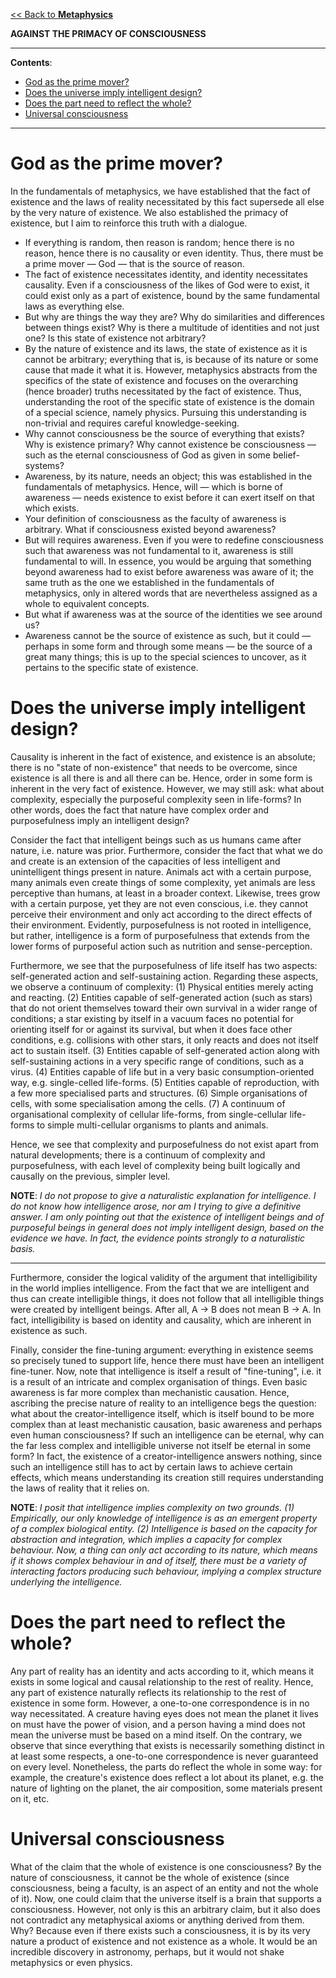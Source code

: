 [<< Back to **Metaphysics**](https://pranigopu.github.io/philosophy/metaphysics)

**AGAINST THE PRIMACY OF CONSCIOUSNESS**

---

**Contents**:

- [God as the prime mover?](#god-as-the-prime-mover)
- [Does the universe imply intelligent design?](#does-the-universe-imply-intelligent-design)
- [Does the part need to reflect the whole?](#does-the-part-need-to-reflect-the-whole)
- [Universal consciousness](#universal-consciousness)

---

# God as the prime mover?
In the fundamentals of metaphysics, we have established that the fact of existence and the laws of reality necessitated by this fact supersede all else by the very nature of existence. We also established the primacy of existence, but I aim to reinforce this truth with a dialogue.

- If everything is random, then reason is random; hence there is no reason, hence there is no causality or even identity. Thus, there must be a prime mover — God — that is the source of reason.
- The fact of existence necessitates identity, and identity necessitates causality. Even if a consciousness of the likes of God were to exist, it could exist only as a part of existence, bound by the same fundamental laws as everything else.
- But why are things the way they are? Why do similarities and differences between things exist? Why is there a multitude of identities and not just one? Is this state of existence not arbitrary?
- By the nature of existence and its laws, the state of existence as it is cannot be arbitrary; everything that is, is because of its nature or some cause that made it what it is. However, metaphysics abstracts from the specifics of the state of existence and focuses on the overarching (hence broader) truths necessitated by the fact of existence. Thus, understanding the root of the specific state of existence is the domain of a special science, namely physics. Pursuing this understanding is non-trivial and requires careful knowledge-seeking.
- Why cannot consciousness be the source of everything that exists? Why is existence primary? Why cannot existence be consciousness — such as the eternal consciousness of God as given in some belief-systems?
- Awareness, by its nature, needs an object; this was established in the fundamentals of metaphysics. Hence, will — which is borne of awareness — needs existence to exist before it can exert itself on that which exists.
- Your definition of consciousness as the faculty of awareness is arbitrary. What if consciousness existed beyond awareness?
- But will requires awareness. Even if you were to redefine consciousness such that awareness was not fundamental to it, awareness is still fundamental to will. In essence, you would be arguing that something beyond awareness had to exist before awareness was aware of it; the same truth as the one we established in the fundamentals of metaphysics, only in altered words that are nevertheless assigned as a whole to equivalent concepts.
- But what if awareness was at the source of the identities we see around us?
- Awareness cannot be the source of existence as such, but it could — perhaps in some form and through some means — be the source of a great many things; this is up to the special sciences to uncover, as it pertains to the specific state of existence.

# Does the universe imply intelligent design?
Causality is inherent in the fact of existence, and existence is an absolute; there is no "state of non-existence" that needs to be overcome, since existence is all there is and all there can be. Hence, order in some form is inherent in the very fact of existence. However, we may still ask: what about complexity, especially the purposeful complexity seen in life-forms? In other words, does the fact that nature have complex order and purposefulness imply an intelligent design?

Consider the fact that intelligent beings such as us humans came after nature, i.e. nature was prior. Furthermore, consider the fact that what we do and create is an extension of the capacities of less intelligent and unintelligent things present in nature. Animals act with a certain purpose, many animals even create things of some complexity, yet animals are less perceptive than humans, at least in a broader context. Likewise, trees grow with a certain purpose, yet they are not even conscious, i.e. they cannot perceive their environment and only act according to the direct effects of their environment. Evidently, purposefulness is not rooted in intelligence, but rather, intelligence is a form of purposefulness that extends from the lower forms of purposeful action such as nutrition and sense-perception.

Furthermore, we see that the purposefulness of life itself has two aspects: self-generated action and self-sustaining action. Regarding these aspects, we observe a continuum of complexity: (1) Physical entities merely acting and reacting. (2) Entities capable of self-generated action (such as stars) that do not orient themselves toward their own survival in a wider range of conditions; a star existing by itself in a vacuum faces no potential for orienting itself for or against its survival, but when it does face other conditions, e.g. collisions with other stars, it only reacts and does not itself act to sustain itself. (3) Entities capable of self-generated action along with self-sustaining actions in a very specific range of conditions, such as a virus. (4) Entities capable of life but in a very basic consumption-oriented way, e.g. single-celled life-forms. (5) Entities capable of reproduction, with a few more specialised parts and structures. (6) Simple organisations of cells, with some specialisation among the cells. (7) A continuum of organisational complexity of cellular life-forms, from single-cellular life-forms to simple multi-cellular organisms to plants and animals.

Hence, we see that complexity and purposefulness do not exist apart from natural developments; there is a continuum of complexity and purposefulness, with each level of complexity being built logically and causally on the previous, simpler level.

**NOTE**: _I do not propose to give a naturalistic explanation for intelligence. I do not know how intelligence arose, nor am I trying to give a definitive answer. I am only pointing out that the existence of intelligent beings and of purposeful beings in general does not imply intelligent design, based on the evidence we have. In fact, the evidence points strongly to a naturalistic basis._

---

Furthermore, consider the logical validity of the argument that intelligibility in the world implies intelligence. From the fact that we are intelligent and thus can create intelligible things, it does not follow that all intelligible things were created by intelligent beings. After all, A → B does not mean B → A. In fact, intelligibility is based on identity and causality, which are inherent in existence as such.

Finally, consider the fine-tuning argument: everything in existence seems so precisely tuned to support life, hence there must have been an intelligent fine-tuner. Now, note that intelligence is itself a result of "fine-tuning", i.e. it is a result of an intricate and complex organisation of things. Even basic awareness is far more complex than mechanistic causation. Hence, ascribing the precise nature of reality to an intelligence begs the question: what about the creator-intelligence itself, which is itself bound to be more complex than at least mechanistic causation, basic awareness and perhaps even human consciousness? If such an intelligence can be eternal, why can the far less complex and intelligible universe not itself be eternal in some form? In fact, the existence of a creator-intelligence answers nothing, since such an intelligence still has to act by certain laws to achieve certain effects, which means understanding its creation still requires understanding the laws of reality that it relies on.

**NOTE**: _I posit that intelligence implies complexity on two grounds. (1) Empirically, our only knowledge of intelligence is as an emergent property of a complex biological entity. (2) Intelligence is based on the capacity for abstraction and integration, which implies a capacity for complex behaviour. Now, a thing can only act according to its nature, which means if it shows complex behaviour in and of itself, there must be a variety of interacting factors producing such behaviour, implying a complex structure underlying the intelligence._

# Does the part need to reflect the whole?
Any part of reality has an identity and acts according to it, which means it exists in some logical and causal relationship to the rest of reality. Hence, any part of existence naturally reflects its relationship to the rest of existence in some form. However, a one-to-one correspondence is in no way necessitated. A creature having eyes does not mean the planet it lives on must have the power of vision, and a person having a mind does not mean the universe must be based on a mind itself. On the contrary, we observe that since everything that exists is necessarily something distinct in at least some respects, a one-to-one correspondence is never guaranteed on every level. Nonetheless, the parts do reflect the whole in some way: for example, the creature's existence does reflect a lot about its planet, e.g. the nature of lighting on the planet, the air composition, some materials present on it, etc.

# Universal consciousness
What of the claim that the whole of existence is one consciousness? By the nature of consciousness, it cannot be the whole of existence (since consciousness, being a faculty, is an aspect of an entity and not the whole of it). Now, one could claim that the universe itself is a brain that supports a consciousness. However, not only is this an arbitrary claim, but it also does not contradict any metaphysical axioms or anything derived from them. Why? Because even if there exists such a consciousness, it is by its very nature a product of existence and not existence as a whole. It would be an incredible discovery in astronomy, perhaps, but it would not shake metaphysics or even physics.
